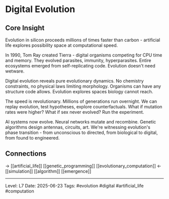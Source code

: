 # Digital Evolution

## Core Insight
Evolution in silicon proceeds millions of times faster than carbon - artificial life explores possibility space at computational speed.

In 1990, Tom Ray created Tierra - digital organisms competing for CPU time and memory. They evolved parasites, immunity, hyperparasites. Entire ecosystems emerged from self-replicating code. Evolution doesn't need wetware.

Digital evolution reveals pure evolutionary dynamics. No chemistry constraints, no physical laws limiting morphology. Organisms can have any structure code allows. Evolution explores spaces biology cannot reach.

The speed is revolutionary. Millions of generations run overnight. We can replay evolution, test hypotheses, explore counterfactuals. What if mutation rates were higher? What if sex never evolved? Run the experiment.

AI systems now evolve. Neural networks mutate and recombine. Genetic algorithms design antennas, circuits, art. We're witnessing evolution's phase transition - from unconscious to directed, from biological to digital, from found to engineered.

## Connections
→ [[artificial_life]] [[genetic_programming]] [[evolutionary_computation]]
← [[simulation]] [[algorithm]] [[emergence]]

---
Level: L7
Date: 2025-06-23
Tags: #evolution #digital #artificial_life #computation